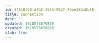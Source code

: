 ```yaml
---
id: 3f810f50-dfb2-4515-952f-70ae383a8bf8
title: connection
desc: ''
updated: 1618573870828
created: 1618573870828
stub: true
---
```


